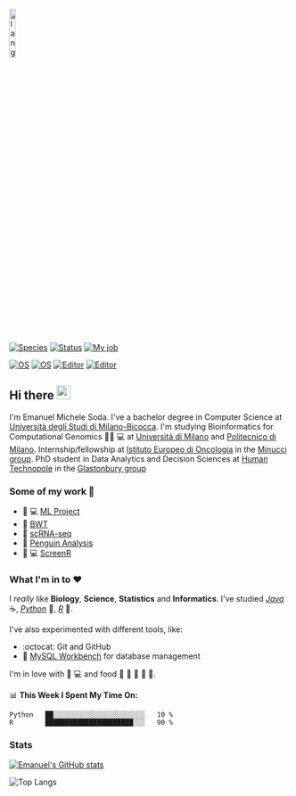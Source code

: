 <p align="left"><img width=15%" src="https://github.com/alansmathew/alansmathew/raw/master/lang.gif" alt="lang image here" /></p>
  
[![Species](https://img.shields.io/badge/Species-Homo_sapiens-success?style=flat-square&logo=mailchimp&logoColor=white)](https://en.wikipedia.org/wiki/Homo_sapiens) 
[![Status](https://img.shields.io/badge/Status-Stable-success?style=flat-square&logo=gravatar&logoColor=white)](https://en.wikipedia.org/wiki/Life)
[![My job](https://img.shields.io/badge/My%20job-IEO-success?style=flat-square&logo=IEO&logoColor=white)](https://www.research.ieo.it/emanuel-michele-soda/)
  
[![OS](https://img.shields.io/badge/OS-macOS-informational?style=flat-square&logo=apple&logoColor=white)](https://en.wikipedia.org/wiki/MacOS)
[![OS](https://img.shields.io/badge/OS-Linux-informational?style=flat-square&logo=linux&logoColor=white)](https://en.wikipedia.org/wiki/Linux)
[![Editor](https://img.shields.io/badge/Editor-VSCode-blue?style=flat-square&logo=visual-studio-code&logoColor=white)](https://code.visualstudio.com/)
[![Editor](https://img.shields.io/badge/Editor-rstudio-blue?style=flat-square&logo=Rstudio&logoColor=white)](https://www.rstudio.com/)
  
## Hi there <img src="https://media.giphy.com/media/hvRJCLFzcasrR4ia7z/giphy.gif" width="25px">

I'm Emanuel Michele Soda. I've a bachelor degree in Computer Science at [Università degli Studi di Milano-Bicocca](https://www.unimib.it). I'm studying Bioinformatics for Computational Genomics :man_scientist: :computer: at [Università di Milano](https://www.unimi.it/it) and [Politecnico di Milano](https://www.polimi.it). Internship/fellowship at [Istituto Europeo di Oncologia](https://www.ieo.it) in the [Minucci group](https://www.research.ieo.it/research-and-technology/principal-investigators/chromatin-alterations-in-tumorigenesis/).
PhD student in Data Analytics and Decision Sciences at [Human Technopole](https://humantechnopole.it/en/) in the [Glastonbury group](https://humantechnopole.it/en/research-groups/glastonbury-group/)

### Some of my work :construction_worker:
- :brain: 💻 [ML Project](https://github.com/EmanuelSoda/ML_Homework)
- :snake: [BWT](https://github.com/EmanuelSoda/ProgrammingPython)
- :dna:		[scRNA-seq](https://github.com/EmanuelSoda/TranscriptomicsProject)
- :penguin: [Penguin Analysis](https://github.com/EmanuelSoda/Pinguini)
- :dna: 💻 [ScreenR](https://github.com/EmanuelSoda/ScreenR)


### What I'm in to :heart:
I *really* like **Biology**, **Science**, **Statistics** and **Informatics**.
I've studied [*Java*](https://www.java.com/it/) :coffee:, [*Python*](https://www.python.org/) :snake:, [*R*](https://www.r-project.org/) :test_tube:.


I've also experimented with different tools, like:
- :octocat: Git and GitHub
- :dolphin: [MySQL Workbench](https://www.mysql.com/it/products/workbench/) for database management

I'm in love with :apple: :computer: and food :bread: :spaghetti: :cut_of_meat:
:dumpling: :sushi:. 


📊 **This Week I Spent My Time On:**
<!--START_SECTION:waka-->
```text
Python   ██░░░░░░░░░░░░░░░░░░░░░░░   10 % 
R        ██████████████████████░░░   90 % 
```
<!--END_SECTION:waka-->


### Stats
[![Emanuel's GitHub stats](https://github-readme-stats.vercel.app/api?username=EmanuelSoda&show_icons=true)](https://github.com/anuraghazra/github-readme-stats) 

![Top Langs](https://github-readme-stats.vercel.app/api/top-langs/?username=EmanuelSoda&layout=compact&title_color=007bff&text_color=e7e7e7&icon_color=007bff&bg_color=171c28) 
  
  
